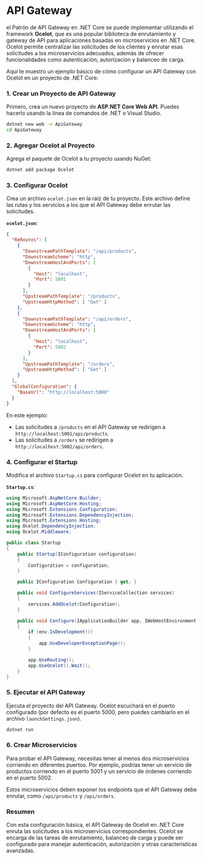 # **API Gateway**
el Patrón de API Gateway en .NET Core se puede implementar utilizando el framework **Ocelot**, que es una popular biblioteca de enrutamiento y gateway de API para aplicaciones basadas en microservicios en .NET Core. Ocelot permite centralizar las solicitudes de los clientes y enrutar esas solicitudes a los microservicios adecuados, además de ofrecer funcionalidades como autenticación, autorización y balanceo de carga.

Aquí te muestro un ejemplo básico de cómo configurar un API Gateway con Ocelot en un proyecto de .NET Core:

### 1. Crear un Proyecto de API Gateway

Primero, crea un nuevo proyecto de **ASP.NET Core Web API**. Puedes hacerlo usando la línea de comandos de .NET o Visual Studio.

```bash
dotnet new web -n ApiGateway
cd ApiGateway
```

### 2. Agregar Ocelot al Proyecto

Agrega el paquete de Ocelot a tu proyecto usando NuGet:

```bash
dotnet add package Ocelot
```

### 3. Configurar Ocelot

Crea un archivo `ocelot.json` en la raíz de tu proyecto. Este archivo define las rutas y los servicios a los que el API Gateway debe enrutar las solicitudes.

**`ocelot.json`**:
```json
{
  "ReRoutes": [
    {
      "DownstreamPathTemplate": "/api/products",
      "DownstreamScheme": "http",
      "DownstreamHostAndPorts": [
        {
          "Host": "localhost",
          "Port": 5001
        }
      ],
      "UpstreamPathTemplate": "/products",
      "UpstreamHttpMethod": [ "Get" ]
    },
    {
      "DownstreamPathTemplate": "/api/orders",
      "DownstreamScheme": "http",
      "DownstreamHostAndPorts": [
        {
          "Host": "localhost",
          "Port": 5002
        }
      ],
      "UpstreamPathTemplate": "/orders",
      "UpstreamHttpMethod": [ "Get" ]
    }
  ],
  "GlobalConfiguration": {
    "BaseUrl": "http://localhost:5000"
  }
}
```

En este ejemplo:
- Las solicitudes a `/products` en el API Gateway se redirigen a `http://localhost:5001/api/products`.
- Las solicitudes a `/orders` se redirigen a `http://localhost:5002/api/orders`.

### 4. Configurar el Startup

Modifica el archivo `Startup.cs` para configurar Ocelot en tu aplicación.

**`Startup.cs`**:
```csharp
using Microsoft.AspNetCore.Builder;
using Microsoft.AspNetCore.Hosting;
using Microsoft.Extensions.Configuration;
using Microsoft.Extensions.DependencyInjection;
using Microsoft.Extensions.Hosting;
using Ocelot.DependencyInjection;
using Ocelot.Middleware;

public class Startup
{
    public Startup(IConfiguration configuration)
    {
        Configuration = configuration;
    }

    public IConfiguration Configuration { get; }

    public void ConfigureServices(IServiceCollection services)
    {
        services.AddOcelot(Configuration);
    }

    public void Configure(IApplicationBuilder app, IWebHostEnvironment env)
    {
        if (env.IsDevelopment())
        {
            app.UseDeveloperExceptionPage();
        }

        app.UseRouting();
        app.UseOcelot().Wait();
    }
}
```

### 5. Ejecutar el API Gateway

Ejecuta el proyecto del API Gateway. Ocelot escuchará en el puerto configurado (por defecto es el puerto 5000, pero puedes cambiarlo en el archivo `launchSettings.json`).

```bash
dotnet run
```

### 6. Crear Microservicios

Para probar el API Gateway, necesitas tener al menos dos microservicios corriendo en diferentes puertos. Por ejemplo, podrías tener un servicio de productos corriendo en el puerto 5001 y un servicio de órdenes corriendo en el puerto 5002. 

Estos microservicios deben exponer los endpoints que el API Gateway debe enrutar, como `/api/products` y `/api/orders`.

### Resumen

Con esta configuración básica, el API Gateway de Ocelot en .NET Core enruta las solicitudes a los microservicios correspondientes. Ocelot se encarga de las tareas de enrutamiento, balanceo de carga y puede ser configurado para manejar autenticación, autorización y otras características avanzadas.